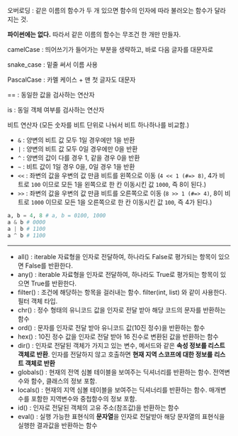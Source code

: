 오버로딩 : 같은 이름의 함수가 두 개 있으면 함수의 인자에 따라 불러오는 함수가 달라지는 것.

**파이썬에는 없다.** 따라서 같은 이름의 함수는 무조건 한 개만 만들자.





camelCase : 띄어쓰기가 들어가는 부분을 생략하고, 바로 다음 글자를 대문자로 

snake_case : 밑줄 써서 이름 사용

PascalCase : 카멜 케이스 + 맨 첫 글자도 대문자





== : 동일한 값을 검사하는 연산자

is : 동일 객체 여부를 검사하는 연산자





비트 연산자 (모든 숫자를 비트 단위로 나눠서 비트 하나하나를 비교함.)

- `&` : 양변의 비트 값 모두 1일 경우에만 1을 반환
- `|` : 양변의 비트 값 모두 0일 경우에만 0을 반환
- `^` : 양변의 값이 다를 경우 1, 같을 경우 0을 반환
- `~` : 비트 값이 1일 경우 0을, 0일 경우 1을 반환
- `<<` : 좌변의 값을 우변의 값 만큼 비트를 왼쪽으로 이동 (`4 << 1 (#=> 8)`, 4가 비트로 `100` 이므로 모든 1을 왼쪽으로 한 칸 이동시킨 값 `1000`, 즉 8이 된다.)
- `>>` : 좌변의 값을 우변의 값 만큼 비트를 오른쪽으로 이동 (`8 >> 1 (#=> 4)`, 8이 비트로 `1000` 이므로 모든 1을 오른쪽으로 한 칸 이동시킨 값 `100`, 즉 4가 된다.)

```python
a, b = 4, 8 # a, b = 0100, 1000
a & b # 0000
a | b # 1100
a ^ b # 1100
```



---

- all() : iterable 자료형을 인자로 전달하여, 하나라도 False로 평가되는 항목이 있으면 False를 반환한다.
- any() : iterable 자료형을 인자로 전달하여, 하나라도 True로 평가되는 항목이 있으면 True를 반환한다.
- filter() : 조건에 해당하는 항목을 걸러내는 함수. filter(int, list) 와 같이 사용한다. 필터 객체 타입.
- chr() : 정수 형태의 유니코드 값을 인자로 전달 받아 해당 코드의 문자를 반환하는 함수
- ord() : 문자를 인자로 전달 받아 유니코드 값(10진 정수)을 반환하는 함수
- hex() : 10진 정수 값을 인자로 전달 받아 16 진수로 변환된 값을 반환하는 함수
- dir() : 인자로 전달된 객체가 가지고 있는 변수, 메서드와 같은 **속성 정보를 리스트 객체로 반환**. 인자를 전달하지 않고 호출하면 **현재 지역 스코프에 대한 정보를 리스트 객체로 반환**
- globals() : 현재의 전역 심볼 테이블을 보여주는 딕셔너리를 반환하는 함수. 전역변수와 함수, 클래스의 정보 포함.
- locals() : 현재의 지역 심볼 테이블을 보여주는 딕셔너리를 반환하는 함수. 매개변수를 포함한 지역변수와 중첩함수의 정보 포함.
- id() : 인자로 전달된 객체의 고유 주소(참조값)을 반환하는 함수
- eval() : 실행 가능한 표현식의 **문자열**을 인자로 전달받아 해당 문자열의 표현식을 실행한 결과값을 반환하는 함수

